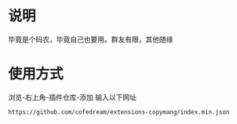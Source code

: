 # 说明

毕竟是个码农，毕竟自己也要用。群友有限，其他随缘

# 使用方式

浏览-右上角-插件仓库-添加 输入以下网址
```
https://github.com/cofedream/extensions-copymang/index.min.json
```
